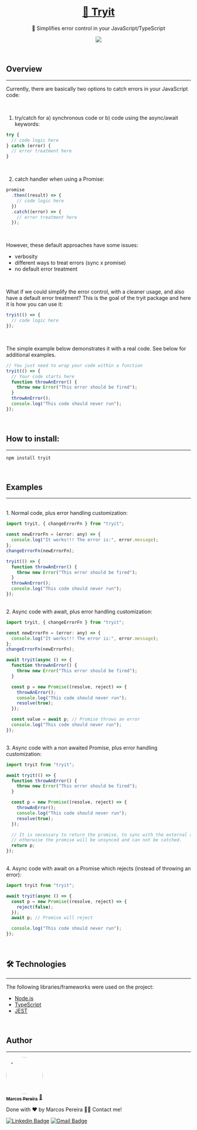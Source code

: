 <h1 align="center">
    <a href="https://pt-br.reactjs.org/">🌱 Tryit</a>
</h1>
<p align="center">🚀 Simplifies error control in your JavaScript/TypeScript</p>

<div align="center">
<img src="https://img.shields.io/static/v1?label=license&message=MIT&color=<COLOR>&style=for-the-badge&logo=<LOGO>" /><space><space>
</div>

<p><br></p>

## Overview

---

Currently, there are basically two options to catch errors in your
JavaScript code:

<br>

1. try/catch for a) synchronous code or b) code using the async/await keywords:

```javascript
try {
  // code logic here
} catch (error) {
  // error treatment here
}
```

<br>

2. catch handler when using a Promise:

```javascript
promise
  .then((result) => {
    // code logic here
  })
  .catch((error) => {
    // error treatment here
  });
```

<br>

However, these default approaches have some issues:

- verbosity
- different ways to treat errors (sync x promise)
- no default error treatment

<br>

What if we could simplify the error control, with a cleaner usage, and also
have a default error treatment?
This is the goal of the tryit package and here it is how you can use it:

```javascript
tryit(() => {
  // code logic here
});
```

<br>

The simple example below demonstrates it with a real code. See below for
additional examples.

```javascript
// You just need to wrap your code within a function
tryit(() => {
  // Your code starts here
  function throwAnError() {
    throw new Error("This error should be fired");
  }
  throwAnError();
  console.log("This code should never run");
});
```

<p><br></p>

## How to install:

---

```
npm install tryit
```

<p><br></p>

## Examples

---

<br>
1. Normal code, plus error handling customization:

<br>

```javascript
import tryit, { changeErrorFn } from "tryit";

const newErrorFn = (error: any) => {
  console.log("It works!!! The error is:", error.message);
};
changeErrorFn(newErrorFn);

tryit(() => {
  function throwAnError() {
    throw new Error("This error should be fired");
  }
  throwAnError();
  console.log("This code should never run");
});
```

<br>
2. Async code with await, plus error handling customization:

<br>

```javascript
import tryit, { changeErrorFn } from "tryit";

const newErrorFn = (error: any) => {
  console.log("It works!!! The error is:", error.message);
};
changeErrorFn(newErrorFn);

await tryit(async () => {
  function throwAnError() {
    throw new Error("This error should be fired");
  }

  const p = new Promise((resolve, reject) => {
    throwAnError();
    console.log("This code should never run");
    resolve(true);
  });

  const value = await p; // Promise throws an error
  console.log("This code should never run");
});
```

<br>
3. Async code with a non awaited Promise, plus error handling customization:

<br>

```javascript
import tryit from "tryit";

await tryit(() => {
  function throwAnError() {
    throw new Error("This error should be fired");
  }

  const p = new Promise((resolve, reject) => {
    throwAnError();
    console.log("This code should never run");
    resolve(true);
  });

  // It is necessary to return the promise, to sync with the external await,
  // otherwise the promise will be unsynced and can not be catched.
  return p;
});
```

<br>
4. Async code with await on a Promise which rejects (instead of throwing an error):

<br>

```javascript
import tryit from "tryit";

await tryit(async () => {
  const p = new Promise((resolve, reject) => {
    reject(false);
  });
  await p; // Promise will reject

  console.log("This code should never run");
});
```

<p><br></p>

## 🛠 Technologies

---

The following libraries/frameworks were used on the project:

- [Node.js](https://nodejs.org/en/)
- [TypeScript](https://www.typescriptlang.org/)
- [JEST](https://jestjs.io/)

<p><br></p>

## Author

---

<a href="https://blog.rocketseat.com.br/author/thiago/">
 <img style="border-radius: 50%;" src="https://avatars.githubusercontent.com/u/15175383?s=120&v=4" width="100px;" alt=""/>
 <br />
 <sub><b>Marcos Pereira</b></sub></a> <a href="https://blog.rocketseat.com.br/author/thiago//" title="Rocketseat">🚀</a>

Done with ❤️ by Marcos Pereira 👋🏽 Contact me!

[![Linkedin Badge](https://img.shields.io/badge/-Marcos-blue?style=flat-square&logo=Linkedin&logoColor=white&link=https://www.linkedin.com/in/marcosluizp/)](https://www.linkedin.com/in/marcosluizp/)
[![Gmail Badge](https://img.shields.io/badge/-mluiz.pereira@gmail.com-c14438?style=flat-square&logo=Gmail&logoColor=white&link=mailto:mluiz.pereira@gmail.com)](mailto:mluiz.pereira@gmail.com)

